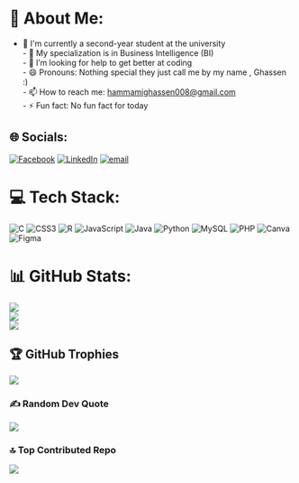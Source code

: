 # 💫 About Me:
- 🌱 I'm currently a second-year student at the university<br>- 🔭 My specialization is in Business Intelligence (BI)<br>- 🤔 I’m looking for help to get better at coding<br>- 😄 Pronouns: Nothing special they just call me by my name , Ghassen :)<br>- 📫 How to reach me: hammamighassen008@gmail.com<br>- ⚡ Fun fact: No fun fact for today


## 🌐 Socials:
[![Facebook](https://img.shields.io/badge/Facebook-%231877F2.svg?logo=Facebook&logoColor=white)](https://facebook.com/https://www.facebook.com/ghassen.hammami.3705) [![LinkedIn](https://img.shields.io/badge/LinkedIn-%230077B5.svg?logo=linkedin&logoColor=white)](https://www.linkedin.com/in/ghassen-hammami-7188b6320/) 
[![email](https://img.shields.io/badge/Email-D14836?logo=gmail&logoColor=white)](mailto:hammamighassen008@gmail.com) 

# 💻 Tech Stack:
![C](https://img.shields.io/badge/c-%2300599C.svg?style=for-the-badge&logo=c&logoColor=white) ![CSS3](https://img.shields.io/badge/css3-%231572B6.svg?style=for-the-badge&logo=css3&logoColor=white) ![R](https://img.shields.io/badge/r-%23276DC3.svg?style=for-the-badge&logo=r&logoColor=white) ![JavaScript](https://img.shields.io/badge/javascript-%23323330.svg?style=for-the-badge&logo=javascript&logoColor=%23F7DF1E) ![Java](https://img.shields.io/badge/java-%23ED8B00.svg?style=for-the-badge&logo=openjdk&logoColor=white) ![Python](https://img.shields.io/badge/python-3670A0?style=for-the-badge&logo=python&logoColor=ffdd54) ![MySQL](https://img.shields.io/badge/mysql-4479A1.svg?style=for-the-badge&logo=mysql&logoColor=white) ![PHP](https://img.shields.io/badge/php-%23777BB4.svg?style=for-the-badge&logo=php&logoColor=white) ![Canva](https://img.shields.io/badge/Canva-%2300C4CC.svg?style=for-the-badge&logo=Canva&logoColor=white) ![Figma](https://img.shields.io/badge/figma-%23F24E1E.svg?style=for-the-badge&logo=figma&logoColor=white)
# 📊 GitHub Stats:
![](https://github-readme-stats.vercel.app/api?username=Hammami-Ghassen&theme=dark&hide_border=false&include_all_commits=true&count_private=true)<br/>
![](https://nirzak-streak-stats.vercel.app/?user=Hammami-Ghassen&theme=dark&hide_border=false)<br/>
![](https://github-readme-stats.vercel.app/api/top-langs/?username=Hammami-Ghassen&theme=dark&hide_border=false&include_all_commits=true&count_private=true&layout=compact)

## 🏆 GitHub Trophies
![](https://github-profile-trophy.vercel.app/?username=Hammami-Ghassen&theme=radical&no-frame=false&no-bg=true&margin-w=4)

### ✍️ Random Dev Quote
![](https://quotes-github-readme.vercel.app/api?type=horizontal&theme=dark)

### 🔝 Top Contributed Repo
![](https://github-contributor-stats.vercel.app/api?username=Hammami-Ghassen&limit=5&theme=dark&combine_all_yearly_contributions=true)

<!-- Proudly created with GPRM ( https://gprm.itsvg.in ) -->
